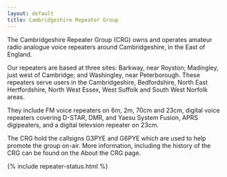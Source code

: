```yaml
---
layout: default
title: Cambridgeshire Repeater Group
---
```


The Cambridgeshire Repeater Group (CRG) owns and operates amateur radio analogue voice repeaters around Cambridgeshire, in the East of England.

Our repeaters are based at three sites: Barkway, near Royston; Madingley, just west of Cambridge; and Washingley, near Peterborough. These repeaters serve users in the Cambridgeshire, Bedfordshire, North East Hertfordshire, North West Essex, West Suffolk and South West Norfolk areas.

They include FM voice repeaters on 6m, 2m, 70cm and 23cm, digital voice repeaters covering D-STAR, DMR, and Yaesu System Fusion, APRS digipeaters, and a digital televsion repeater on 23cm.

The CRG hold the callsigns G3PYE and G6PYE which are used to help promote the group on-air. More information, including the history of the CRG can be found on the About the CRG page.

{% include repeater-status.html %}